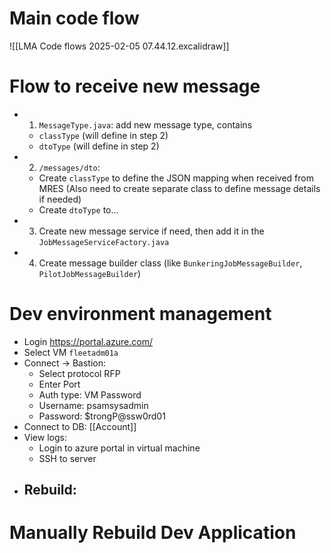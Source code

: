 # Main code flow
![[LMA Code flows 2025-02-05 07.44.12.excalidraw]]

# Flow to receive new message
- 1. `MessageType.java`: add new message type, contains
	- `classType` (will define in step 2)
	- `dtoType` (will define in step 2)
- 2. `/messages/dto`:
	- Create `classType` to define the JSON mapping when received from MRES (Also need to create separate class to define message details if needed)
	- Create `dtoType` to...
- 3. Create new message service if need, then add it in the `JobMessageServiceFactory.java`
- 4. Create message builder class (like `BunkeringJobMessageBuilder`, `PilotJobMessageBuilder`)
# Dev environment management
- Login https://portal.azure.com/
- Select VM `fleetadm01a`
- Connect -> Bastion:
	- Select protocol RFP
	- Enter Port
	- Auth type: VM Password
	- Username: psamsysadmin
	- Password: $trongP@ssw0rd01
- Connect to DB: [[Account]]
- View logs:
	- Login to azure portal in virtual machine
	- SSH to server
- Rebuild:
	- 
# Manually Rebuild Dev Application